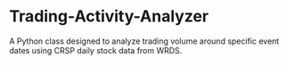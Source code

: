 # Trading-Activity-Analyzer
A Python class designed to analyze trading volume around specific event dates using CRSP daily stock data from WRDS.
